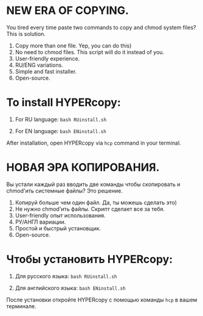 # NEW ERA OF COPYING.

You tired every time paste two commands to copy and chmod system files? This is solution.

1. Copy more than one file. Yep, you can do this)
2. No need to chmod files. This script will do it instead of you.
3. User-friendly experience.
4. RU/ENG variations.
5. Simple and fast installer.
6. Open-source.

# To install HYPERcopy:

1. For RU language:
``bash RUinstall.sh``

2. For EN language:
``bash ENinstall.sh``

After installation, open HYPERcopy via ``hcp`` command in your terminal.

# НОВАЯ ЭРА КОПИРОВАНИЯ.

Вы устали каждый раз вводить две команды чтобы скопировать и chmod'ить системные файлы? Это решение.

1. Копируй больше чем один файл. Да, ты можешь сделать это)
2. Не нужно chmod'ить файлы. Скрипт сделает все за тебя.
3. User-friendly опыт использования.
4. РУ/АНГЛ вариации.
5. Простой и быстрый установщик.
6. Open-source.

# Чтобы установить HYPERcopy:

1. Для русского языка:
``bash RUinstall.sh``

2. Для английского языка:
``bash ENinstall.sh``

После установки откройте HYPERcopy с помощью команды ``hcp`` в вашем терминале.
